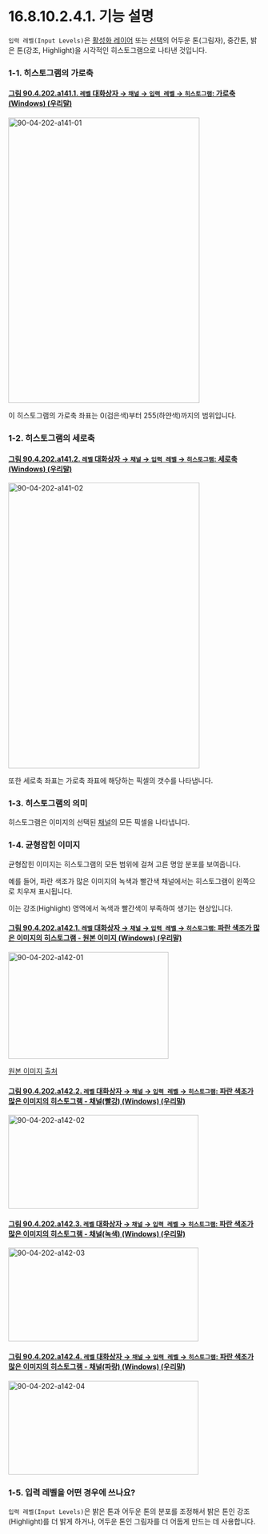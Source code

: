 # 16.8.10.2.4.1. 기능 설명
`입력 레벨(Input Levels)`은 [활성화 레이어](./19-glossaryx-active_layer.md) 또는 [선택](./19-glossaryx-selection.md)의 어두운 톤(그림자), 중간톤, 밝은 톤(강조, Highlight)을 시각적인 히스토그램으로 나타낸 것입니다.

<a id="16-08-10-02-04-01-s1"></a>

### 1-1. 히스토그램의 가로축

<a id="90-04-202-a141-01"></a>

#### [그림 90.4.202.a141.1. `레벨` 대화상자 → `채널` → `입력 레벨` → `히스토그램`: 가로축 (Windows) (우리말)](./90-04-0202-levels.md#90-04-202-a141-01)
<img width="382" height="570" alt="90-04-202-a141-01" src="https://github.com/user-attachments/assets/74e9621a-34d8-40dd-a8f4-4f8db07a6795" />

이 히스토그램의 가로축 좌표는 0(검은색)부터 255(하얀색)까지의 범위입니다.

<a id="16-08-10-02-04-01-s2"></a>

### 1-2. 히스토그램의 세로축

<a id="90-04-202-a141-02"></a>

#### [그림 90.4.202.a141.2. `레벨` 대화상자 → `채널` → `입력 레벨` → `히스토그램`: 세로축 (Windows) (우리말)](./90-04-0202-levels.md#90-04-202-a141-02)
<img width="382" height="570" alt="90-04-202-a141-02" src="https://github.com/user-attachments/assets/1e9b83ea-dc03-40e6-8fdd-1a1c6bbbae69" />

또한 세로축 좌표는 가로축 좌표에 해당하는 픽셀의 갯수를 나타냅니다.

<a id="16-08-10-02-04-01-s3"></a>

### 1-3. 히스토그램의 의미
히스토그램은 이미지의 선택된 [채널](./19-glossaryx-channel.md)의 모든 픽셀을 나타냅니다.

<a id="16-08-10-02-04-01-s4"></a>

### 1-4. 균형잡힌 이미지
균형잡힌 이미지는 히스토그램의 모든 범위에 걸쳐 고른 명암 분포를 보여줍니다.

예를 들어, 파란 색조가 많은 이미지의 녹색과 빨간색 채널에서는 히스토그램이 왼쪽으로 치우져 표시됩니다.

이는 강조(Highlight) 영역에서 녹색과 빨간색이 부족하여 생기는 현상입니다.

<a id="90-04-202-a142-01"></a>

#### [그림 90.4.202.a142.1. `레벨` 대화상자 → `채널` → `입력 레벨` → `히스토그램`: 파란 색조가 많은 이미지의 히스토그램 - 원본 이미지 (Windows) (우리말)](./90-04-0202-levels.md#90-04-202-a142-01)
<img width="320" height="213" alt="90-04-202-a142-01" src="https://github.com/user-attachments/assets/2e326a87-a6b1-424b-9973-46fc3e1bc90f" />

[원본 이미지 출처](https://pixabay.com/photos/swimming-pool-water-vacation-3488634/)

<a id="90-04-202-a142-02"></a>

#### [그림 90.4.202.a142.2. `레벨` 대화상자 → `채널` → `입력 레벨` → `히스토그램`: 파란 색조가 많은 이미지의 히스토그램 - 채널(빨강) (Windows) (우리말)](./90-04-0202-levels.md#90-04-202-a142-02)
<img width="380" height="187" alt="90-04-202-a142-02" src="https://github.com/user-attachments/assets/0f8f2831-f2b0-469c-87ca-c43b62b8723b" />

<a id="90-04-202-a142-03"></a>

#### [그림 90.4.202.a142.3. `레벨` 대화상자 → `채널` → `입력 레벨` → `히스토그램`: 파란 색조가 많은 이미지의 히스토그램 - 채널(녹색) (Windows) (우리말)](./90-04-0202-levels.md#90-04-202-a142-03)
<img width="380" height="187" alt="90-04-202-a142-03" src="https://github.com/user-attachments/assets/e72f23e0-5d6a-4b82-ba51-b23f2cf57187" />

<a id="90-04-202-a142-04"></a>

#### [그림 90.4.202.a142.4. `레벨` 대화상자 → `채널` → `입력 레벨` → `히스토그램`: 파란 색조가 많은 이미지의 히스토그램 - 채널(파랑) (Windows) (우리말)](./90-04-0202-levels.md#90-04-202-a142-04)
<img width="380" height="187" alt="90-04-202-a142-04" src="https://github.com/user-attachments/assets/2ff72e99-83e2-45fa-810f-6a5d8ef9a0c2" />

<a id="16-08-10-02-04-01-s5"></a>

### 1-5. 입력 레벨을 어떤 경우에 쓰나요?
`입력 레벨(Input Levels)`은 밝은 톤과 어두운 톤의 분포를 조정해서 밝은 톤인 강조(Highlight)를 더 밝게 하거나, 어두운 톤인 그림자를 더 어둡게 만드는 데 사용합니다.